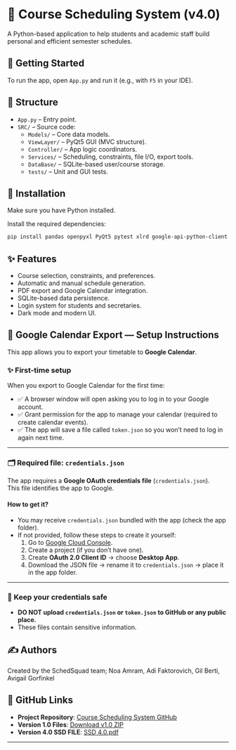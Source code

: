 # 📘 Course Scheduling System (v4.0)

A Python-based application to help students and academic staff build personal and efficient semester schedules.

## 🚀 Getting Started

To run the app, open `App.py` and run it (e.g., with `F5` in your IDE).

## 🧱 Structure

- `App.py` – Entry point.
- `SRC/` – Source code:
  - `Models/` – Core data models.
  - `ViewLayer/` – PyQt5 GUI (MVC structure).
  - `Controller/` – App logic coordinators.
  - `Services/` – Scheduling, constraints, file I/O, export tools.
  - `DataBase/` – SQLite-based user/course storage.
  - `tests/` – Unit and GUI tests.

## 🧪 Installation
Make sure you have Python installed.

Install the required dependencies:

```bash
pip install pandas openpyxl PyQt5 pytest xlrd google-api-python-client google-auth google-auth-oauthlib google-auth-httplib2
```

## ✨ Features

- Course selection, constraints, and preferences.
- Automatic and manual schedule generation.
- PDF export and Google Calendar integration.
- SQLite-based data persistence.
- Login system for students and secretaries.
- Dark mode and modern UI.
  
## 📌 Google Calendar Export — Setup Instructions  

This app allows you to export your timetable to **Google Calendar**.

### ✨ First-time setup
When you export to Google Calendar for the first time:
- ✅ A browser window will open asking you to log in to your Google account.
- ✅ Grant permission for the app to manage your calendar (required to create calendar events).
- ✅ The app will save a file called `token.json` so you won’t need to log in again next time.

---

### 🗂 Required file: `credentials.json`
The app requires a **Google OAuth credentials file** (`credentials.json`).  
This file identifies the app to Google.

#### How to get it?
- You may receive `credentials.json` bundled with the app (check the app folder).
- If not provided, follow these steps to create it yourself:
  1. Go to [Google Cloud Console](https://console.cloud.google.com/apis/credentials).  
  2. Create a project (if you don’t have one).  
  3. Create **OAuth 2.0 Client ID** → choose **Desktop App**.  
  4. Download the JSON file → rename it to `credentials.json` → place it in the app folder.

---

### 🔑 Keep your credentials safe
- **DO NOT upload `credentials.json` or `token.json` to GitHub or any public place.**
- These files contain sensitive information.

## ✍️ Authors

Created by the SchedSquad team;
Noa Amram, Adi Faktorovich, Gil Berti, Avigail Gorfinkel

## 🔗 GitHub Links

- **Project Repository**: [Course Scheduling System GitHub](https://github.com/NoaAmram9/-Course-scheduling-system.git)
- **Version 1.0 Files**: [Download v1.0 ZIP](https://github.com/user-attachments/files/19683801/course.scheduling.1.0.zip)
- **Version 4.0 SSD FILE**: [SSD 4.0.pdf](https://github.com/user-attachments/files/21024655/SSD.4.0.pdf)




---

